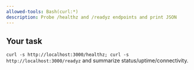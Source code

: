 ```yaml
---
allowed-tools: Bash(curl:*)
description: Probe /healthz and /readyz endpoints and print JSON
---
```

## Your task
`curl -s http://localhost:3000/healthz; curl -s http://localhost:3000/readyz` and summarize status/uptime/connectivity.